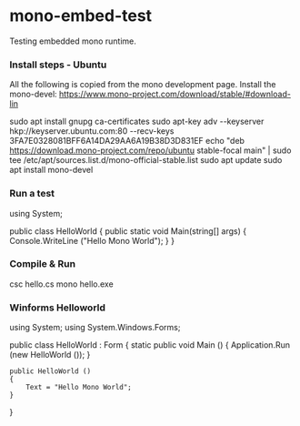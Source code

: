 # mono-embed-test
Testing embedded mono runtime.

### Install steps - Ubuntu
All the following is copied from the mono development page.
Install the mono-devel:
https://www.mono-project.com/download/stable/#download-lin

sudo apt install gnupg ca-certificates
sudo apt-key adv --keyserver hkp://keyserver.ubuntu.com:80 --recv-keys 3FA7E0328081BFF6A14DA29AA6A19B38D3D831EF
echo "deb https://download.mono-project.com/repo/ubuntu stable-focal main" | sudo tee /etc/apt/sources.list.d/mono-official-stable.list
sudo apt update
sudo apt install mono-devel

### Run a test
using System;

public class HelloWorld
{
    public static void Main(string[] args)
    {
        Console.WriteLine ("Hello Mono World");
    }
}

### Compile & Run
csc hello.cs
mono hello.exe

### Winforms Helloworld
using System;
using System.Windows.Forms;

public class HelloWorld : Form
{
    static public void Main ()
    {
        Application.Run (new HelloWorld ());
    }

    public HelloWorld ()
    {
        Text = "Hello Mono World";
    }
}